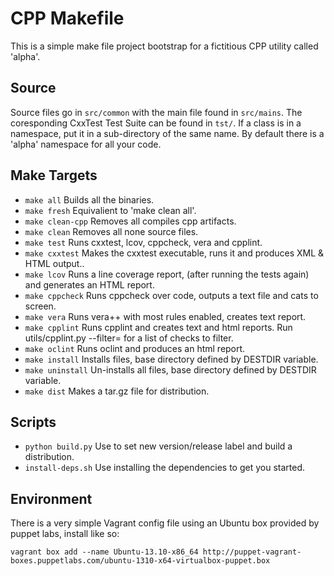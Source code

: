 CPP Makefile
============

This is a simple make file project bootstrap for a fictitious CPP utility called 'alpha'.

Source
------

Source files go in `src/common` with the main file found in `src/mains`. The coresponding CxxTest Test Suite can be found in `tst/`. If a class is in a namespace, put it in a sub-directory of the same name. By default there is a 'alpha' namespace for all your code.

Make Targets
------------

- `make all` Builds all the binaries.
- `make fresh` Equivalient to 'make clean all'.
- `make clean-cpp` Removes all compiles cpp artifacts.
- `make clean` Removes all none source files.
- `make test` Runs cxxtest, lcov, cppcheck, vera and cpplint.
- `make cxxtest` Makes the cxxtest executable, runs it and produces XML & HTML output..
- `make lcov` Runs a line coverage report, (after running the tests again) and generates an HTML report.
- `make cppcheck` Runs cppcheck over code, outputs a text file and cats to screen.
- `make vera` Runs vera++ with most rules enabled, creates text report. 
- `make cpplint` Runs cpplint and creates text and html reports. Run utils/cpplint.py --filter= for a list of checks to filter. 
- `make oclint` Runs oclint and produces an html report. 
- `make install` Installs files, base directory defined by DESTDIR variable.
- `make uninstall` Un-installs all files, base directory defined by DESTDIR variable.
- `make dist` Makes a tar.gz file for distribution.

Scripts
-------

- `python build.py` Use to set new version/release label and build a distribution.
- `install-deps.sh` Use installing the dependencies to get you started.

Environment
-----------

There is a very simple Vagrant config file using an Ubuntu box provided by puppet labs, install like so:

`vagrant box add --name Ubuntu-13.10-x86_64 http://puppet-vagrant-boxes.puppetlabs.com/ubuntu-1310-x64-virtualbox-puppet.box`
